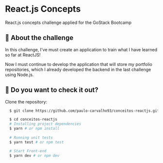 # React.js Concepts
React.js concepts challenge applied for the GoStack Bootcamp

## :rocket: About the challenge

In this challenge, I've must create an application to train what I have learned so far at ReactJS!

Now I must continue to develop the application that will store my portfolio repositories, which I already developed the backend in the last challenge using Node.js.

## :hammer: Do you want to check it out?

Clone the repository:

```sh
  $ git clone https://github.com/paulo-carvalho93/conceitos-reactjs.git
```

```sh
  $ cd conceitos-reactjs
  # Installing project dependencies
  $ yarn # or npm install
  
  # Running unit tests
  $ yarn test # or npm test

  # Start Front-end
  $ yarn dev # or npm dev

```
